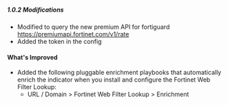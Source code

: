 ##### 1.0.2 Modifications
- Modified to query the new premium API for fortiguard https://premiumapi.fortinet.com/v1/rate
- Added the token in the config
#### What's Improved
- Added the following pluggable enrichment playbooks that automatically enrich the indicator when you install and configure the Fortinet Web Filter Lookup:
  - URL / Domain > Fortinet Web Filter Lookup > Enrichment
